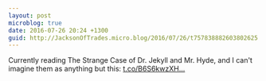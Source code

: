 ```yaml
---
layout: post
microblog: true
date: 2016-07-26 20:24 +1300
guid: http://JacksonOfTrades.micro.blog/2016/07/26/t757838882603802625.html
---
```

Currently reading The Strange Case of Dr. Jekyll and Mr. Hyde, and I can't imagine them as anything but this: [t.co/B6S6kwzXH...](https://t.co/B6S6kwzXHe)
